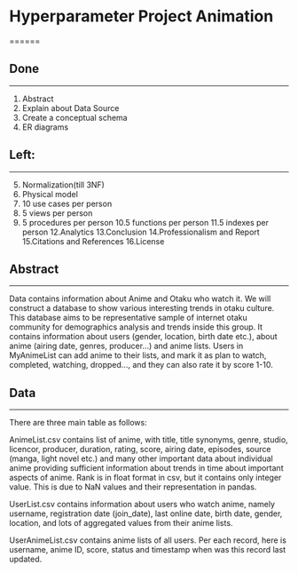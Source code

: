 # Hyperparameter Project Animation
======

## Done
------
1. Abstract
2. Explain about Data Source
3. Create a conceptual schema
4. ER diagrams

## Left:
--------
5. Normalization(till 3NF)
6. Physical model
7. 10 use cases per person
8. 5 views per person
9. 5 procedures per person
10.5 functions per person
11.5 indexes per person
12.Analytics
13.Conclusion
14.Professionalism and Report
15.Citations and References
16.License


## Abstract
--------
Data contains information about Anime and Otaku who watch it. We will construct a database to show various interesting trends in otaku culture. This database aims to be representative sample of internet otaku community for demographics analysis and trends inside this group. It contains information about users (gender, location, birth date etc.), about anime (airing date, genres, producer...) and anime lists. Users in MyAnimeList can add anime to their lists, and mark it as plan to watch, completed, watching, dropped..., and they can also rate it by score 1-10. 

## Data
---------
There are three main table as follows:

AnimeList.csv contains list of anime, with title, title synonyms, genre, studio, licencor, producer, duration, rating, score, airing date, episodes, source (manga, light novel etc.) and many other important data about individual anime providing sufficient information about trends in time about important aspects of anime. Rank is in float format in csv, but it contains only integer value. This is due to NaN values and their representation in pandas.

UserList.csv contains information about users who watch anime, namely username, registration date (join_date), last online date, birth date, gender, location, and lots of aggregated values from their anime lists.

UserAnimeList.csv contains anime lists of all users. Per each record, here is username, anime ID, score, status and timestamp when was this record last updated.


